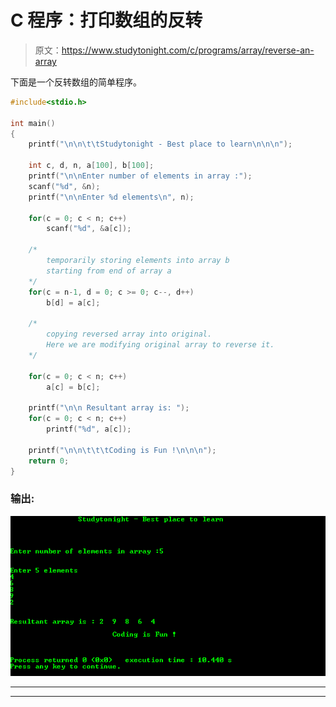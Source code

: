 # C 程序：打印数组的反转

> 原文：<https://www.studytonight.com/c/programs/array/reverse-an-array>

下面是一个反转数组的简单程序。

```cpp
#include<stdio.h>

int main()
{
    printf("\n\n\t\tStudytonight - Best place to learn\n\n\n");

    int c, d, n, a[100], b[100];
    printf("\n\nEnter number of elements in array :");
    scanf("%d", &n);
    printf("\n\nEnter %d elements\n", n);

    for(c = 0; c < n; c++)
        scanf("%d", &a[c]);

    /*
        temporarily storing elements into array b 
        starting from end of array a
    */
    for(c = n-1, d = 0; c >= 0; c--, d++)
        b[d] = a[c];

    /*
        copying reversed array into original.
        Here we are modifying original array to reverse it.
    */

    for(c = 0; c < n; c++)
        a[c] = b[c];

    printf("\n\n Resultant array is: ");
    for(c = 0; c < n; c++)
        printf("%d", a[c]);

    printf("\n\n\t\t\tCoding is Fun !\n\n\n");
    return 0;
}
```

### 输出:

![Program to reverse an Array in C](img/39523770d7616ffb6364bd500b7973e4.png)

* * *

* * *